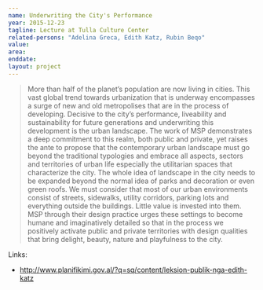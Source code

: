```yaml
---
name: Underwriting the City's Performance
year: 2015-12-23
tagline: Lecture at Tulla Culture Center
related-persons: "Adelina Greca, Edith Katz, Rubin Beqo"
value:
area:
enddate:
layout: project
---
```

>More than half of the planet’s population are now living in cities. This vast global trend towards urbanization that is underway encompasses a surge of new and old metropolises that are in the process of developing. Decisive to the city’s performance, liveability and sustainability for future generations and underwriting this development is the urban landscape.
The work of MSP demonstrates a deep commitment to this realm, both public and private, yet raises the ante to propose that the contemporary urban landscape must go beyond the traditional typologies and embrace all aspects, sectors and territories of urban life especially the utilitarian spaces that characterize the city. The whole idea of landscape in the city needs to be expanded beyond the normal idea of parks and decoration or even green roofs. We must consider that most of our urban environments consist of streets, sidewalks, utility corridors, parking lots and everything outside the buildings. Little value is invested into them. MSP through their design practice urges these settings to become humane and imaginatively detailed so that in the process we positively activate public and private territories with design qualities that bring delight, beauty, nature and playfulness to the city.



Links:
* <http://www.planifikimi.gov.al/?q=sq/content/leksion-publik-nga-edith-katz>
